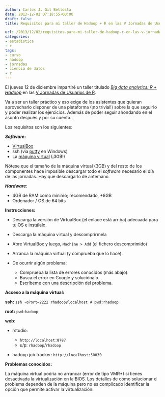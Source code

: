 ```yaml
---
author: Carlos J. Gil Bellosta
date: 2013-12-02 07:18:55+00:00
draft: false
title: Requisitos para mi taller de Hadoop + R en las V Jornadas de Usuarios de R

url: /2013/12/02/requisitos-para-mi-taller-de-hadoop-r-en-las-v-jornadas-de-usuarios-de-r/
categories:
- estadística
- r
tags:
- curso
- hadoop
- jornadas
- ciencia de datos
- r
---
```


El jueves 12 de diciembre impartiré un taller titulado [_Big data analytics: R + Hadoop_](http://r-es.org/Programa+de+las+V+Jornadas) en las [V Jornadas de Usuarios de R](http://r-es.org/V+Jornadas).

Va a ser un taller práctico y eso exige de los asistentes que quieran aprovecharlo disponer de una plataforma (¡no trivial!) sobre la que seguirlo y poder realizar los ejercicios. Además de poder seguir ahondando en el asunto después y por su cuenta.

Los requisitos son los siguientes:

**_Software_:**

* [VirtualBox](https://www.virtualbox.org/wiki/Downloads)
* ssh (via [putty](http://www.chiark.greenend.org.uk/~sgtatham/putty/download.html) en Windows)
* La [máquina virtual](http://datanalytics.com/uploads/hortonworks_sandbox_rstudio.zip) (¡3GB!)

Nótese que el tamaño de la máquina virtual (3GB) y del resto de los componentes hace imposible descargar todo el _software_ necesario el día de las jornadas. Hay que descargarlo de antemano.

**_Hardware_:**

* 4GB de RAM como mínimo; recomendado, +8GB
* Ordenador / OS de 64 bits

**Instrucciones:**

* Descarga la versión de VirtualBox (el enlace está arriba) adecuada para tu OS e instálalo.
* Descarga la máquina virtual y descomprírmela
* Abre VirtualBox y luego, `Machine > Add` (el fichero descomprimido)
* Arranca la máquina virtual (y comprueba que lo hace).
* De ocurrir algún problema:

	* Comprueba la lista de errores conocidos (más abajo).
	* Busca el error en Google y soluciónalo.
	* Escríbeme con una descripción del problema.


**Acceso a la máquina virtual:**

**ssh:** `ssh -oPort=2222 rhadoop@localhost # pwd:rhadoop`

**root:** `pwd:hadoop`

**web:**

* rstudio:

	* `http://localhost:8787`
	* u/p: `rhadoop`/`rhadoop`

* hadoop job tracker: `http://localhost:50030`

**Problemas conocidos:**

La máquina virtual podría no arrancar (error de tipo VMR*) si tienes desactivada la virtualización en la BIOS. Los detalles de cómo solucionar el problema dependen de la máquina pero no es complicado identificar la opción que permite activar la virtualización.
